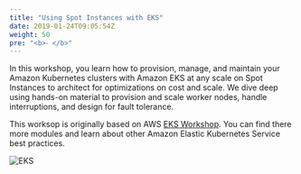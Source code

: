 ```yaml
---
title: "Using Spot Instances with EKS"
date: 2019-01-24T09:05:54Z
weight: 50
pre: "<b>⁃ </b>"
---
```


In this workshop, you learn how to provision, manage, and maintain your Amazon Kubernetes 
clusters with Amazon EKS at any scale on Spot Instances to architect for optimizations on cost and scale. 
We dive deep using hands-on material to provision and scale worker nodes, handle 
interruptions, and design for fault tolerance.

This worksop is originally based on AWS [EKS Workshop](https://eksworkshop.com/). You can find 
there more modules and learn about other Amazon Elastic Kubernetes Service best practices.

![EKS](images/using_ec2_spot_instances_with_eks/3-service-animated.gif)

